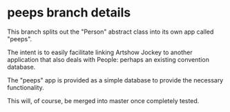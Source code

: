 peeps branch details
====================

This branch splits out the "Person" abstract class into its own app called "peeps".

The intent is to easily facilitate linking Artshow Jockey to another application
that also deals with People: perhaps an existing convention database.

The "peeps" app is provided as a simple database to provide the necessary functionality.

This will, of course, be merged into master once completely tested.